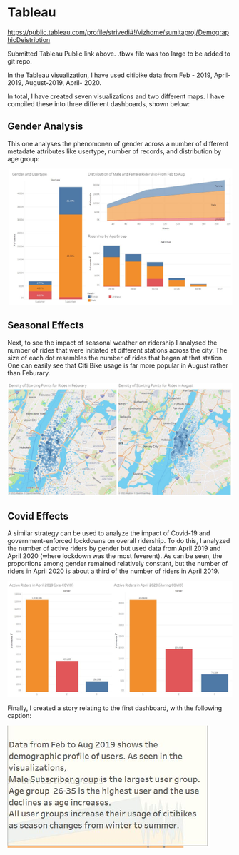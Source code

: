 # Tableau

https://public.tableau.com/profile/strivedi#!/vizhome/sumitaproj/DemographicDeistribtion

Submitted Tableau Public link above. 
.tbwx file was too large to be added to git repo.

In the Tableau visualization, I have used citibike data from Feb - 2019, April-2019, August-2019, April- 2020.

In total, I have created seven visualizations and two different maps. I have compiled these into three different dashboards, shown below:

## Gender Analysis


This one analyses the phenomonen of gender across a number of different metadate attributes like usertype, number of records, and distribution by age group:

![](Images/gender.JPG)

## Seasonal Effects

Next, to see the impact of seasonal weather on ridership I analysed the number of rides that were initiated at different stations across the city. The size of each dot resembles the number of rides that began at that station. One can easily see that Citi Bike usage is far more popular in August rather than Feburary. 

![](Images/season.JPG)

## Covid Effects

A similar strategy can be used to analyze the impact of Covid-19 and government-enforced lockdowns on overall ridership. To do this, I analyzed the number of active riders by gender but used data from April 2019 and April 2020 (where lockdown was the most feverent). As can be seen, the proportions among gender remained relatively constant, but the number of riders in April 2020 is about a third of the number of riders in April 2019. 

![](Images/covid.JPG)


Finally, I created a story relating to the first dashboard, with the following caption: 

![](Images/story.JPG)






























